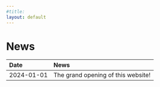 ```yaml
---
#title: 
layout: default
---
```

# News
| Date        | News          | 
|:-------------|:------------------|
| 2024-01-01   | The grand opening of this website! |
